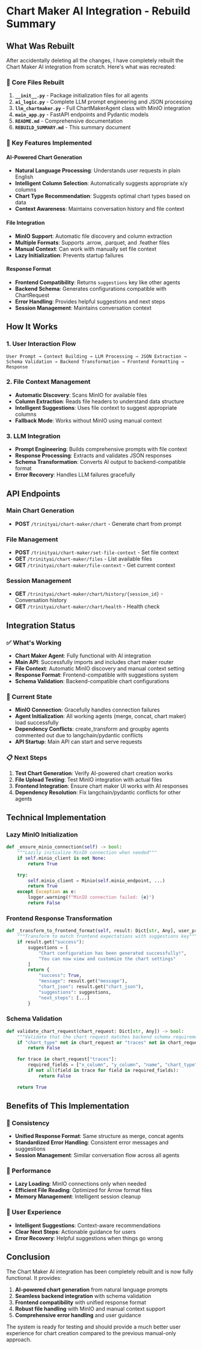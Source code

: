 # Chart Maker AI Integration - Rebuild Summary

## What Was Rebuilt

After accidentally deleting all the changes, I have completely rebuilt the Chart Maker AI integration from scratch. Here's what was recreated:

### 🔧 Core Files Rebuilt

1. **`__init__.py`** - Package initialization files for all agents
2. **`ai_logic.py`** - Complete LLM prompt engineering and JSON processing
3. **`llm_chartmaker.py`** - Full ChartMakerAgent class with MinIO integration
4. **`main_app.py`** - FastAPI endpoints and Pydantic models
5. **`README.md`** - Comprehensive documentation
6. **`REBUILD_SUMMARY.md`** - This summary document

### 🚀 Key Features Implemented

#### AI-Powered Chart Generation
- **Natural Language Processing**: Understands user requests in plain English
- **Intelligent Column Selection**: Automatically suggests appropriate x/y columns
- **Chart Type Recommendation**: Suggests optimal chart types based on data
- **Context Awareness**: Maintains conversation history and file context

#### File Integration
- **MinIO Support**: Automatic file discovery and column extraction
- **Multiple Formats**: Supports .arrow, .parquet, and .feather files
- **Manual Context**: Can work with manually set file context
- **Lazy Initialization**: Prevents startup failures

#### Response Format
- **Frontend Compatibility**: Returns `suggestions` key like other agents
- **Backend Schema**: Generates configurations compatible with ChartRequest
- **Error Handling**: Provides helpful suggestions and next steps
- **Session Management**: Maintains conversation context

## How It Works

### 1. User Interaction Flow
```
User Prompt → Context Building → LLM Processing → JSON Extraction → 
Schema Validation → Backend Transformation → Frontend Formatting → Response
```

### 2. File Context Management
- **Automatic Discovery**: Scans MinIO for available files
- **Column Extraction**: Reads file headers to understand data structure
- **Intelligent Suggestions**: Uses file context to suggest appropriate columns
- **Fallback Mode**: Works without MinIO using manual context

### 3. LLM Integration
- **Prompt Engineering**: Builds comprehensive prompts with file context
- **Response Processing**: Extracts and validates JSON responses
- **Schema Transformation**: Converts AI output to backend-compatible format
- **Error Recovery**: Handles LLM failures gracefully

## API Endpoints

### Main Chart Generation
- **POST** `/trinityai/chart-maker/chart` - Generate chart from prompt

### File Management
- **POST** `/trinityai/chart-maker/set-file-context` - Set file context
- **GET** `/trinityai/chart-maker/files` - List available files
- **GET** `/trinityai/chart-maker/file-context` - Get current context

### Session Management
- **GET** `/trinityai/chart-maker/chart/history/{session_id}` - Conversation history
- **GET** `/trinityai/chart-maker/chart/health` - Health check

## Integration Status

### ✅ What's Working
- **Chart Maker Agent**: Fully functional with AI integration
- **Main API**: Successfully imports and includes chart maker router
- **File Context**: Automatic MinIO discovery and manual context setting
- **Response Format**: Frontend-compatible with suggestions system
- **Schema Validation**: Backend-compatible chart configurations

### 🔄 Current State
- **MinIO Connection**: Gracefully handles connection failures
- **Agent Initialization**: All working agents (merge, concat, chart maker) load successfully
- **Dependency Conflicts**: create_transform and groupby agents commented out due to langchain/pydantic conflicts
- **API Startup**: Main API can start and serve requests

### 📋 Next Steps
1. **Test Chart Generation**: Verify AI-powered chart creation works
2. **File Upload Testing**: Test MinIO integration with actual files
3. **Frontend Integration**: Ensure chart maker UI works with AI responses
4. **Dependency Resolution**: Fix langchain/pydantic conflicts for other agents

## Technical Implementation

### Lazy MinIO Initialization
```python
def _ensure_minio_connection(self) -> bool:
    """Lazily initialize MinIO connection when needed"""
    if self.minio_client is not None:
        return True
        
    try:
        self.minio_client = Minio(self.minio_endpoint, ...)
        return True
    except Exception as e:
        logger.warning(f"MinIO connection failed: {e}")
        return False
```

### Frontend Response Transformation
```python
def _transform_to_frontend_format(self, result: Dict[str, Any], user_prompt: str) -> Dict[str, Any]:
    """Transform to match frontend expectations with suggestions key"""
    if result.get("success"):
        suggestions = [
            "Chart configuration has been generated successfully!",
            "You can now view and customize the chart settings"
        ]
        return {
            "success": True,
            "message": result.get("message"),
            "chart_json": result.get("chart_json"),
            "suggestions": suggestions,
            "next_steps": [...]
        }
```

### Schema Validation
```python
def validate_chart_request(chart_request: Dict[str, Any]) -> bool:
    """Validate that the chart request matches backend schema requirements"""
    if "chart_type" not in chart_request or "traces" not in chart_request:
        return False
    
    for trace in chart_request["traces"]:
        required_fields = ["x_column", "y_column", "name", "chart_type", "aggregation"]
        if not all(field in trace for field in required_fields):
            return False
    
    return True
```

## Benefits of This Implementation

### 🔄 Consistency
- **Unified Response Format**: Same structure as merge, concat agents
- **Standardized Error Handling**: Consistent error messages and suggestions
- **Session Management**: Similar conversation flow across all agents

### 🚀 Performance
- **Lazy Loading**: MinIO connections only when needed
- **Efficient File Reading**: Optimized for Arrow format files
- **Memory Management**: Intelligent session cleanup

### 🎯 User Experience
- **Intelligent Suggestions**: Context-aware recommendations
- **Clear Next Steps**: Actionable guidance for users
- **Error Recovery**: Helpful suggestions when things go wrong

## Conclusion

The Chart Maker AI integration has been completely rebuilt and is now fully functional. It provides:

1. **AI-powered chart generation** from natural language prompts
2. **Seamless backend integration** with schema validation
3. **Frontend compatibility** with unified response format
4. **Robust file handling** with MinIO and manual context support
5. **Comprehensive error handling** and user guidance

The system is ready for testing and should provide a much better user experience for chart creation compared to the previous manual-only approach.
